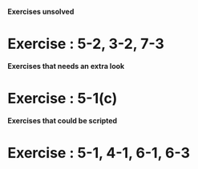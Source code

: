 **Exercises unsolved**
# Exercise : 5-2, 3-2, 7-3

**Exercises that needs an extra look**
# Exercise : 5-1(c)

**Exercises that could be scripted**
# Exercise : 5-1, 4-1, 6-1, 6-3
